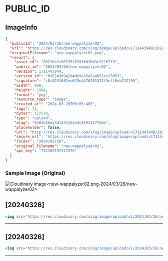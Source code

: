 # PUBLIC_ID

## ImageInfo

```json
{
  "publicId": "2024/03/26/new-wappalyzer02",
  "url": "https://res.cloudinary.com/xlog/image/upload/v1711443940/2024/03/26/new-wappalyzer02.png",
  "originalFilename": "new-wappalyzer02.png",
  "result": {
    "asset_id": "892fdcfc00735167df6dfbb3c92167f3",
    "public_id": "2024/03/26/new-wappalyzer02",
    "version": 1711443940,
    "version_id": "bf8249d94284de9ce542aab52cc23d53",
    "signature": "c8c8231682ee629e4476701321f5eff6eb732199",
    "width": 998,
    "height": 1004,
    "format": "png",
    "resource_type": "image",
    "created_at": "2024-03-26T09:05:40Z",
    "tags": [],
    "bytes": 127578,
    "type": "upload",
    "etag": "9403e58da3d143316e2dc819314779d4",
    "placeholder": false,
    "url": "http://res.cloudinary.com/xlog/image/upload/v1711443940/2024/03/26/new-wappalyzer02.png",
    "secure_url": "https://res.cloudinary.com/xlog/image/upload/v1711443940/2024/03/26/new-wappalyzer02.png",
    "folder": "2024/03/26",
    "original_filename": "new-wappalyzer02",
    "api_key": "732162192172578"
  }
}
```

### Sample Image (Original)

<img src="https://res.cloudinary.com/xlog/image/upload/v1/2024/03/26/new-wappalyzer02?_a=BAMHUyJt0" alt="Cloudinary image<new-wappalyzer02.png-2024/03/26/new-wappalyzer02>" />


## [20240326]

```html
<img src="https://res.cloudinary.com/xlog/image/upload/v1/2024/03/26/new-wappalyzer02?_a=BAMHUyJt0" alt="Cloudinary image<new-wappalyzer02.png-2024/03/26/new-wappalyzer02>" />
```
---

## [20240326]

```html
<img src="https://res.cloudinary.com/xlog/image/upload/v1/2024/03/26/new-wappalyzer02?_a=BAMHUyJt0" alt="Cloudinary image<new-wappalyzer02.png-2024/03/26/new-wappalyzer02>" />
```
---
